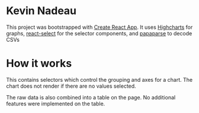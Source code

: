 # Kevin Nadeau

This project was bootstrapped with [Create React App](https://github.com/facebook/create-react-app).
It uses [Highcharts](https://github.com/highcharts/highcharts-react) for graphs, [react-select](https://react-select.com/home) for the selector components, and [papaparse](https://www.papaparse.com/) to decode CSVs

# How it works

This contains selectors which control the grouping and axes for a chart. The chart does not render if there are no values selected.

The raw data is also combined into a table on the page. No additional features were implemented on the table.